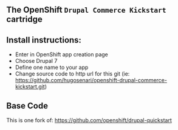 The OpenShift `Drupal Commerce Kickstart` cartridge
---------------------------------------------------

Install instructions:
---------------------

- Enter in OpenShift app creation page
- Choose Drupal 7
- Define one name to your app
- Change source code to http url for this git (ie: https://github.com/hugosenari/openshift-drupal-commerce-kickstart.git)


Base Code
---------
This is one fork of:
https://github.com/openshift/drupal-quickstart
